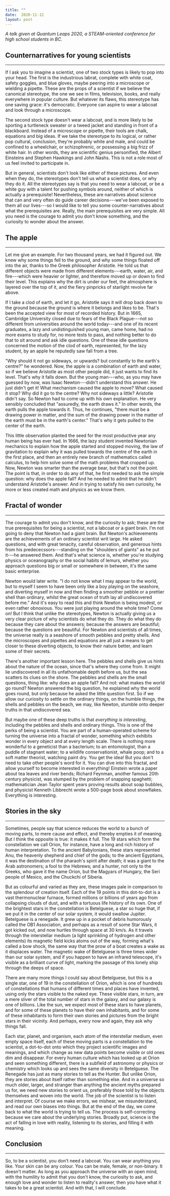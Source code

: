 ```yaml
---
title: ""
date:  2020-11-12
layout: post
---
```


*A talk given at Quantum Leaps 2020, a STEAM-oriented conference
 for high school students in BC.*

## Counternarratives for young scientists
---

If I ask you to imagine a scientist, one of two stock types is likely
to pop into your head.
The first is the industrious labrat, complete with white coat, safety
goggles, and blue gloves, maybe peering into a microscope or wielding a
pipette.
These are the props of a scientist if we believe the
canonical stereotype, the one we see in films, television, books, and really
everywhere in popular culture.
But whatever its flaws, this stereotype has one saving grace: it's
democratic. Everyone can aspire to wear a labcoat and look through a microscope.

The second stock type doesn't wear a labcoat,
and is more likely to be sporting a turtleneck
sweater or a tweed jacket and standing in front of a
blackboard. Instead of a microscope or pipette, their tools are chalk,
equations and big ideas.
If we take the stereotype to its logical, or rather pop cultural,
conclusion, they're probably white and male, and could be confined to
a wheelchair, or schizophrenic, or possessing a big frizz of white hair.
In other words, they are scientific genius personified, the Albert
Einsteins and Stephen Hawkings and John Nashs. This is not a role most
of us feel invited to participate in.

But in general, scientists don't look like either of these pictures. And even
when they do, the stereotypes don't tell us what a scientist does, or
why they do it. All the stereotypes say is that you need to wear a labcoat, or be
a white guy with a talent for pushing symbols around, neither of which
is actually a prerequisite!
Nevertheless, these are narratives about science that can and very
often do guide career
decisions---we've been exposed to them all our lives---so I would like to tell you some counter-narratives about what
the prerequisites are. <!-- , what a scientist does and why they do it.-->
Really, the main prerequisites are very simple.
All you need is the courage to admit you don't know something, and the
curiosity to wonder about the answer.

## The apple
---

Let me give an example.
For two thousand years, we had it figured out. We knew why some things
fell to the ground, and why some things floated off into the air, thanks to
the Greek philosopher Aristotle. He told us that different objects
were made from different elements---earth, water, air, and fire---which
were heavier or lighter, and therefore moved up or down to find
their level.
This explains why the dirt is under our feet, the
atmosphere is layered over the top of it, and the fiery pinpricks of starlight
revolve far above.

If I take a clod of earth, and let it go, Aristotle says it will
drop back down to the ground because the ground is where it belongs and likes to
be. That's been the accepted view for most of recorded history. But in 1665,
Cambridge University closed due to fears of the
Black Plague---not so different from universities around the world
today---and one of its recent graduates, a lazy and
undistinguished young man, came home, had no more exams to study for,
no more tests to pass, and nothing better to do that to sit around and
ask idle questions. One of these idle questions concerned the motion of
the clod of earth, represented, for the lazy student, by an apple
he reputedly saw fall from a tree.

"Why should it not go sideways, or upwards? but constantly to the
earth's centre?" he wondered. Now, the apple is a combination of earth and water, so
if we believe Aristotle as most other people did, it just wants to find
its level. That's why it falls down. But the young man---who, as you
may have guessed by now, was Isaac Newton---didn't understand this answer. He just didn't get it! What mechanism caused the apple to
move? What caused it stop? Why did it go to the centre? Why not
sideways a little? Aristotle didn't say. So Newton had to come up with
his own explanation. He very sensibly concluded that "assuredly, the earth draws it." In
other words, the earth pulls the apple towards it. Thus, he continues,
"there must be a drawing power in matter, and the sum of the drawing
power in the matter of the earth must be in the earth's center."
That's why it gets pulled to the center of the earth.

This little observation planted the seed for the most productive year
any human being has ever had. In 1666, the lazy student
invented Newtonian mechanics to explain how the apple started and
stopped moving, the law of gravitation to explain why it was pulled towards the
centre of the earth in the first place, and
then an entirely new branch of mathematics called calculus, to help
him solve some of the math problems that cropped up.
Now, Newton was smarter than the average bear, but that's not the
point. The point is that, in order to do any of that, he first needed
to ask the simple question: why does the apple fall? And he needed to
admit that he didn't understand Aristotle's answer. And in trying to
satisfy his own curiosity, he more or less created math and physics as we know them.

## Fractal of wonder
---

The courage to admit you don't know, and the curiosity to ask; these
are the true prerequisites for being a scientist, not a labcoat or a
giant brain. I'm not going to deny that Newton had a giant brain. <!-- Not all of us
are going to invent a new branch of math to solve problems in
the new branch of physics we just created! --> But Newton's achievements
are the achievements of an ordinary scientist writ large. He asked
questions, and with great tenacity, careful observation, and generous
hints from his predececssors---standing on the "shoulders of giants"
as he put it---he answered them. And
that's what science is, whether you're studying physics or
oceanography or the social habits of lemurs, whether you approach
questions big or small or somewhere in between, it's the same basic enterprise.

Newton would later write. "I do not know what I may appear to the
world, but to myself I seem to have been only like a boy playing on
the seashore, and diverting myself in now and then finding a smoother
pebble or a prettier shell than ordinary, whilst the great ocean of
truth lay all undiscovered before me." And it's easy to read this and
think Newton is being modest, or even rather obnoxious. You were just
playing around the whole time? Come on! But I think that unlike the
stereotypes, Newton is actually giving us a very clear picture of why scientists do
what they do. They do what they do because they care about the
answers; because the answers are beautiful; because the questions are
beautiful. For Newton and scientists of all times, the universe really is
a seashore of smooth pebbles and pretty shells. And the microscopes
and pipettes and equations are all just a means to get closer to these
diverting objects, to know their nature better, and learn some of
their secrets.

There's another important lesson here. The pebbles and shells give us
hints about the nature of the ocean, since that's where they come from.
It might lie undiscovered in all its unfathomable depth before us, but
the sea scatters its clues on the shore.
The pebbles and shells are the small questions, thing like: why does an apple
fall? And not: what makes the world go round? Newton answered the big
question, he explained why the world goes round, but only because
he asked the little question first. So if we allow our curiosity to settle on the ordinary things, on the humble
things, the shells and pebbles on the beach, we may, like Newton, stumble onto
deeper truths in that undiscovered sea.

But maybe one of these deep truths is that *everything is interesting*,
including the pebbles and shells and ordinary things.
This is one of the perks of being a scientist. You are part of a
human-operated scheme for turning the universe into a fractal of
wonder, something which exhibits wonder in every object and at every
length scale.
There is nothing more wonderful to a geneticist than a bacterium; to
an entomologist, than a puddle of stagnant water; to a wildlife
conservationist, whale poop; and to a soft matter theorist, watching
paint dry.
You get the idea!
But you don't need to take other people's word for it.
You can dive into this fractal, and allow yourself to
become interested in everything!
Einstein wrote a paper about tea
leaves and river bends; Richard Feynman,
another famous 20th century physicist, was stumped by the problem of
snapping spaghetti; mathematician Jean Taylor spent years proving
results about soap bubbles, and physicist Kenneth Libbrecht wrote a 500-page
book about snowflakes. Everything is interesting.

## Stories in the sky
---

Sometimes, people say that science reduces the world to a bunch of
moving parts, to mere cause and effect, and thereby empties it of meaning.
But I think the opposite is true: it makes it full.
The 19 stars which form the constellation we call Orion, for instance,
have a long and rich history of human interpretation. To the ancient
Babylonians, these stars represented Anu, the heavenly shepherd and
chief of the gods; to the ancient Egyptians, it was the destination of the
pharaoh's spirit after death; it was a giant to the Arab astronomers;
a fool to the Hebrews; and a hunter, not only to the Greeks, who gave
it the name Orion, but the Magyars of Hungary, the Seri people of
Mexico, and the Chuckchi of Siberia.

But as colourful and varied as they are, these images pale in
comparison to the splendour of creation itself.
Each of the 19 points in this dot-to-dot is a vast
thermonuclear furnace, formed millions or billions of years ago from
collapsing clouds of dust, and with a tortuous life history of its own.
One of the brightest stars in the constellation is Betelguese, a star so huge that,
if we put it in the center of our solar system, it would swallow Jupiter.
Betelguese is a renegade.
It grew up in a pocket of debris humorously called the OB1
Association, and perhaps as a result of some Star Wars, it got kicked
out, and now hurtles through space at 30 km/s.
As it travels through the interstellar medium (a light
sprinkling of hydrogen and other elements) its magnetic field
kicks atoms out of the way, forming what's called a bow shock, the
same way that the prow of a boat creates a wake as it displaces water. 
The magnetic wake of Betelguese is three times wider than our solar system, and if
you happen to have an infrared telescope, it's visible as a brilliant
curve of light, marking the passage of this lonely ship through the
deeps of space.

There are many more things I could say about Betelguese, but this
is a single star, one of 19 in the constellation of Orion, which is
one of hundreds of constellations that humans of different times and
places have invented, using only the stars visible to the
naked eye. These visible stars, in turn, are a mere sliver of the
total number of stars in the galaxy, and our galaxy is one of
billions. Like the sun, we expect most of these stars to have planets,
and for some of these planets to have their own inhabitants, and for
some of these inhabitants to form their own stories and pictures from
the bright stars in their vicinity. And perhaps, every now and again, they
ask why things fall.

Each star, planet, and organism, each atom of the interstellar
medium, even empty space itself, each of these moving parts is a constellation to the scientist, a
dot-to-dot onto which they project scientific images and meanings, and
which change as new data points become visible or old ones
dim and disappear.
For every human culture which has looked up at Orion and seen
something different, there is a subfield of astronomy or physics or
chemistry which looks up and sees the same diversity in Betelguese.
The Renegade has just as many stories to tell as the Hunter. But
unlike Orion, they are stories about itself rather than something else.
And in a universe so much older, larger, and stranger than anything
the ancient myths prepared us for, we need new stories to orient
us, preferably those told by the objects themselves and woven into the
world. <!-- Science provides them.; it makes the universe full.-->
The job of the scientist is to listen and interpret.
Of course we make errors, we mishear, we misunderstand, and read our
own biases into things. But at the end of the day, we come back to what the world is
trying to tell us. The process is self-correcting because we care about the underlying stories.
Broadly put, science is the act of falling in love with reality,
listening to its stories, and filling it with meaning.

## Conclusion
---

So, to be a scientist, you don't need a labcoat. You can wear anything you like. Your skin can be any
colour. You can be male, female, or non-binary. It doesn't matter. As long as you
approach the universe with an open mind, with the humility to admit
that you don't know, the curiosity to ask, and enough love and wonder
to listen to reality's answer, then you have what it takes to be a great scientist. And with that, I will conclude.
<!-- conclude. Thank you very much for listening. -->

<!-- They are much stranger than anything dreamt of in our mythologies.
Science tells us that the force which pulled the apple, and
hauls the earth, governs the shape and fate of the
cosmos.
It tells us that there is a rare, self-replicating substance called
life, and on at least one planet, it has come to know itself.
Science is really just life, this exotic material, falling in love
with reality and filling it with meaning. -->

<!-- I'll conclude by returning to our original question: how to be a
scientist if we can't trust the stereotypes. -->

<!-- Far from being empty, the universe is a tapestry of densely interwoven
stories, more complex and awesome and strange than any human mythology
has dared to imagine. -->

<!-- Ultimately, science is the act of falling in love with
reality and its endless constellations.-->

<!-- The universe, in all its awe and complexity and strangeness, is far fuller
than any mythology ever dared to imagine. -->

<!-- Sometimes, people say that, by insisting on explanation and -->
<!-- testability, science empties the universe of meaning. But I think -->
<!-- the opposite is true: it makes it full, and there is no better -->
<!-- place to seek mystery than the natural world. You’re not going -->
<!-- exhaust it any time soon! It’s like the surface of a balloon; the -->
<!-- more we know, the more we realize we don’t know. What is most of -->
<!-- the universe made of? How many universes are there? Do quantum -->
<!-- wavefunctions collapse? What happens inside a black hole? And why -->
<!-- does spaghetti always snap into three pieces? The mysteries of -->
<!-- the world are endless. -->

<!-- It tells us that the force which drew the apple, and hauls the
earth around the sun, makes space itself expand; Newton's dream of the
oneness of gravity was truer than he knew.
It tells us that 
It tells us that the most exotic substance in creation is not pentaquarks, but life, a fragile, self-replicating material
which can -->
